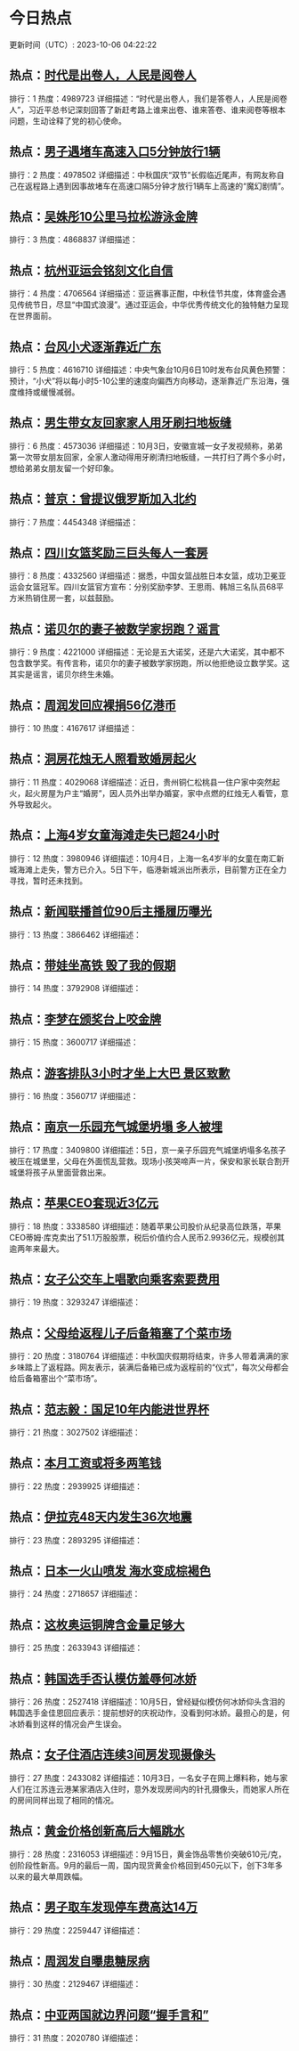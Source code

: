 # 今日热点

更新时间（UTC）: 2023-10-06 04:22:22

## 热点：[时代是出卷人，人民是阅卷人](https://cn.bing.com/search?q=时代是出卷人，人民是阅卷人)
排行：1
热度：4989723
详细描述：“时代是出卷人，我们是答卷人，人民是阅卷人”，习近平总书记深刻回答了新赶考路上谁来出卷、谁来答卷、谁来阅卷等根本问题，生动诠释了党的初心使命。

## 热点：[男子遇堵车高速入口5分钟放行1辆](https://cn.bing.com/search?q=男子遇堵车高速入口5分钟放行1辆)
排行：2
热度：4978502
详细描述：中秋国庆“双节”长假临近尾声，有网友称自己在返程路上遇到因事故堵车在高速口隔5分钟才放行1辆车上高速的“魔幻剧情”。

## 热点：[吴姝彤10公里马拉松游泳金牌](https://cn.bing.com/search?q=吴姝彤10公里马拉松游泳金牌)
排行：3
热度：4868837
详细描述：

## 热点：[杭州亚运会铭刻文化自信](https://cn.bing.com/search?q=杭州亚运会铭刻文化自信)
排行：4
热度：4706564
详细描述：亚运赛事正酣，中秋佳节共度，体育盛会遇见传统节日，尽显“中国式浪漫”。通过亚运会，中华优秀传统文化的独特魅力呈现在世界面前。

## 热点：[台风小犬逐渐靠近广东](https://cn.bing.com/search?q=台风小犬逐渐靠近广东)
排行：5
热度：4616710
详细描述：中央气象台10月6日10时发布台风黄色预警：预计，“小犬”将以每小时5-10公里的速度向偏西方向移动，逐渐靠近广东沿海，强度维持或缓慢减弱。

## 热点：[男生带女友回家家人用牙刷扫地板缝](https://cn.bing.com/search?q=男生带女友回家家人用牙刷扫地板缝)
排行：6
热度：4573036
详细描述：10月3日，安徽宣城一女子发视频称，弟弟第一次带女朋友回家，全家人激动得用牙刷清扫地板缝，一共打扫了两个多小时，想给弟弟女朋友留一个好印象。

## 热点：[普京：曾提议俄罗斯加入北约](https://cn.bing.com/search?q=普京：曾提议俄罗斯加入北约)
排行：7
热度：4454348
详细描述：

## 热点：[四川女篮奖励三巨头每人一套房](https://cn.bing.com/search?q=四川女篮奖励三巨头每人一套房)
排行：8
热度：4332560
详细描述：据悉，中国女篮战胜日本女篮，成功卫冕亚运会女篮冠军。四川女篮官方宣布：分别奖励李梦、王思雨、韩旭三名队员68平方米热销住房一套，以兹鼓励。

## 热点：[诺贝尔的妻子被数学家拐跑？谣言](https://cn.bing.com/search?q=诺贝尔的妻子被数学家拐跑？谣言)
排行：9
热度：4221000
详细描述：无论是五大诺奖，还是六大诺奖，其中都不包含数学奖。有传言称，诺贝尔的妻子被数学家拐跑，所以他拒绝设立数学奖。这其实是谣言，诺贝尔终生未婚。

## 热点：[周润发回应裸捐56亿港币](https://cn.bing.com/search?q=周润发回应裸捐56亿港币)
排行：10
热度：4167617
详细描述：

## 热点：[洞房花烛无人照看致婚房起火](https://cn.bing.com/search?q=洞房花烛无人照看致婚房起火)
排行：11
热度：4029068
详细描述：近日，贵州铜仁松桃县一住户家中突然起火，起火房屋为户主“婚房”，因人员外出举办婚宴，家中点燃的红烛无人看管，意外导致起火。

## 热点：[上海4岁女童海滩走失已超24小时](https://cn.bing.com/search?q=上海4岁女童海滩走失已超24小时)
排行：12
热度：3980946
详细描述：10月4日，上海一名4岁半的女童在南汇新城海滩上走失，警方已介入。5日下午，临港新城派出所表示，目前警方正在全力寻找，暂时还未找到。



## 热点：[新闻联播首位90后主播履历曝光](https://cn.bing.com/search?q=新闻联播首位90后主播履历曝光)
排行：13
热度：3866462
详细描述：

## 热点：[带娃坐高铁 毁了我的假期](https://cn.bing.com/search?q=带娃坐高铁毁了我的假期)
排行：14
热度：3792908
详细描述：

## 热点：[李梦在颁奖台上咬金牌](https://cn.bing.com/search?q=李梦在颁奖台上咬金牌)
排行：15
热度：3600717
详细描述：

## 热点：[游客排队3小时才坐上大巴 景区致歉](https://cn.bing.com/search?q=游客排队3小时才坐上大巴景区致歉)
排行：16
热度：3560717
详细描述：

## 热点：[南京一乐园充气城堡坍塌 多人被埋](https://cn.bing.com/search?q=南京一乐园充气城堡坍塌多人被埋)
排行：17
热度：3409800
详细描述：5日，京一亲子乐园充气城堡坍塌多名孩子被压在城堡里，父母在外面慌乱营救。现场小孩哭啼声一片，保安和家长联合割开城堡将孩子从里面营救出来。

## 热点：[苹果CEO套现近3亿元](https://cn.bing.com/search?q=苹果CEO套现近3亿元)
排行：18
热度：3338580
详细描述：随着苹果公司股价从纪录高位跌落，苹果CEO蒂姆·库克卖出了51.1万股股票，税后价值约合人民币2.9936亿元，规模创其逾两年来最大。

## 热点：[女子公交车上唱歌向乘客索要费用](https://cn.bing.com/search?q=女子公交车上唱歌向乘客索要费用)
排行：19
热度：3293247
详细描述：

## 热点：[父母给返程儿子后备箱塞了个菜市场](https://cn.bing.com/search?q=父母给返程儿子后备箱塞了个菜市场)
排行：20
热度：3180764
详细描述：中秋国庆假期将结束，许多人带着满满的家乡味踏上了返程路。网友表示，装满后备箱已成为返程前的“仪式”，每次父母都会给后备箱塞出个“菜市场”。

## 热点：[范志毅：国足10年内能进世界杯](https://cn.bing.com/search?q=范志毅：国足10年内能进世界杯)
排行：21
热度：3027502
详细描述：

## 热点：[本月工资或将多两笔钱](https://cn.bing.com/search?q=本月工资或将多两笔钱)
排行：22
热度：2939925
详细描述：

## 热点：[伊拉克48天内发生36次地震](https://cn.bing.com/search?q=伊拉克48天内发生36次地震)
排行：23
热度：2893295
详细描述：

## 热点：[日本一火山喷发 海水变成棕褐色](https://cn.bing.com/search?q=日本一火山喷发海水变成棕褐色)
排行：24
热度：2718657
详细描述：

## 热点：[这枚奥运铜牌含金量足够大](https://cn.bing.com/search?q=这枚奥运铜牌含金量足够大)
排行：25
热度：2633943
详细描述：

## 热点：[韩国选手否认模仿羞辱何冰娇](https://cn.bing.com/search?q=韩国选手否认模仿羞辱何冰娇)
排行：26
热度：2527418
详细描述：10月5日，曾经疑似模仿何冰娇仰头含泪的韩国选手金佳恩回应表示：提前想好的庆祝动作，没看到何冰娇。最担心的是，何冰娇看到这样的情况会产生误会。

## 热点：[女子住酒店连续3间房发现摄像头](https://cn.bing.com/search?q=女子住酒店连续3间房发现摄像头)
排行：27
热度：2433082
详细描述：10月3日，一名女子在网上爆料称，她与家人们在江苏连云港某家酒店入住时，意外发现房间内的针孔摄像头，而她家人所在的房间同样出现了相同的情况。

## 热点：[黄金价格创新高后大幅跳水](https://cn.bing.com/search?q=黄金价格创新高后大幅跳水)
排行：28
热度：2316053
详细描述：9月15日，黄金饰品零售价突破610元/克，创阶段性新高。9月的最后一周，国内现货黄金价格回到450元以下，创下3年多以来的最大单周跌幅。

## 热点：[男子取车发现停车费高达14万](https://cn.bing.com/search?q=男子取车发现停车费高达14万)
排行：29
热度：2259447
详细描述：

## 热点：[周润发自曝患糖尿病](https://cn.bing.com/search?q=周润发自曝患糖尿病)
排行：30
热度：2129467
详细描述：

## 热点：[中亚两国就边界问题“握手言和”](https://cn.bing.com/search?q=中亚两国就边界问题“握手言和”)
排行：31
热度：2020780
详细描述：

